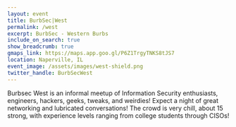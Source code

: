 ```yaml
---
layout: event
title: BurbSec|West
permalink: /west
excerpt: BurbSec - Western Burbs
include_on_search: true
show_breadcrumb: true
gmaps_link: https://maps.app.goo.gl/P6Z1TrgyTNKS8tJS7
location: Naperville, IL
event_image: /assets/images/west-shield.png
twitter_handle: BurbSecWest
---
```


Burbsec West is an informal meetup of Information Security enthusiasts,
engineers, hackers, geeks, tweaks, and weirdies! Expect a night of great
networking and lubricated conversations! The crowd is very chill, about 15
strong, with experience levels ranging from college students through CISOs!
